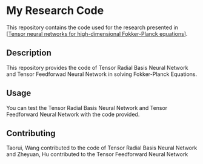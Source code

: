 # My Research Code

This repository contains the code used for the research presented in [[Tensor neural networks for high-dimensional Fokker-Planck equations](https://arxiv.org/abs/2404.05615)].

## Description

This repository provides the code of Tensor Radial Basis Neural Network and Tensor Feedforwad Neural Network in solving Fokker-Planck Equations.

## Usage

You can test the Tensor Radial Basis Neural Network and Tensor Feedforward Neural Network with the code provided.

## Contributing

Taorui, Wang contributed to the code of Tensor Radial Basis Neural Network and Zheyuan, Hu contributed to the Tensor Feedforward Neural Network 
